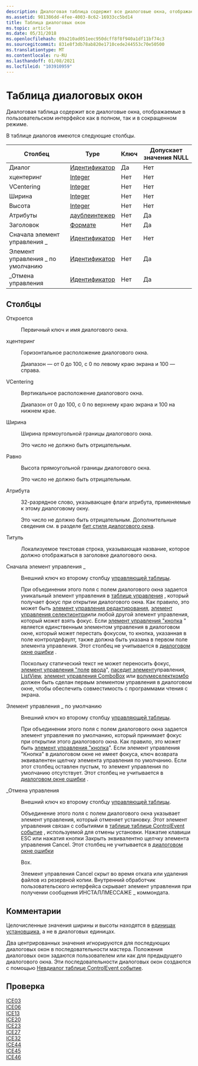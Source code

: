 ```yaml
---
description: Диалоговая таблица содержит все диалоговые окна, отображаемые в пользовательском интерфейсе как в полном, так и в сокращенном режиме.
ms.assetid: 981386dd-4fee-4003-8c62-16933cc5bd14
title: Таблица диалоговых окон
ms.topic: article
ms.date: 05/31/2018
ms.openlocfilehash: 09a210ad051eec950dcff8f8f940a1df11bf74c3
ms.sourcegitcommit: 831e8f3db78ab820e1710cede244553c70e50500
ms.translationtype: MT
ms.contentlocale: ru-RU
ms.lasthandoff: 01/08/2021
ms.locfileid: "103910959"
---
```

# <a name="dialog-table"></a>Таблица диалоговых окон

Диалоговая таблица содержит все диалоговые окна, отображаемые в пользовательском интерфейсе как в полном, так и в сокращенном режиме.

В таблице диалогов имеются следующие столбцы.



| Столбец           | Type                               | Ключ | Допускает значения NULL |
|------------------|------------------------------------|-----|----------|
| Диалог           | [Идентификатор](identifier.md)       | Да   | Нет        |
| хцентеринг       | [Integer](integer.md)             | Нет   | Нет        |
| VCentering       | [Integer](integer.md)             | Нет   | Нет        |
| Ширина            | [Integer](integer.md)             | Нет   | Нет        |
| Высота           | [Integer](integer.md)             | Нет   | Нет        |
| Атрибуты       | [даублеинтежер](doubleinteger.md) | Нет   | Да        |
| Заголовок            | [Формате](formatted.md)         | Нет   | Да        |
| Сначала элемент управления \_   | [Идентификатор](identifier.md)       | Нет   | Нет        |
| Элемент управления \_ по умолчанию | [Идентификатор](identifier.md)       | Нет   | Да        |
| \_Отмена управления  | [Идентификатор](identifier.md)       | Нет   | Да        |



 

## <a name="columns"></a>Столбцы

<dl> <dt>

<span id="Dialog"></span><span id="dialog"></span><span id="DIALOG"></span>Откроется
</dt> <dd>

Первичный ключ и имя диалогового окна.

</dd> <dt>

<span id="HCentering"></span><span id="hcentering"></span><span id="HCENTERING"></span>хцентеринг
</dt> <dd>

Горизонтальное расположение диалогового окна.

Диапазон — от 0 до 100, с 0 по левому краю экрана и 100 — справа.

</dd> <dt>

<span id="VCentering"></span><span id="vcentering"></span><span id="VCENTERING"></span>VCentering
</dt> <dd>

Вертикальное расположение диалогового окна.

Диапазон от 0 до 100, с 0 по верхнему краю экрана и 100 на нижнем крае.

</dd> <dt>

<span id="Width"></span><span id="width"></span><span id="WIDTH"></span>Ширина
</dt> <dd>

Ширина прямоугольной границы диалогового окна.

Это число не должно быть отрицательным.

</dd> <dt>

<span id="Height"></span><span id="height"></span><span id="HEIGHT"></span>Равно
</dt> <dd>

Высота прямоугольной границы диалогового окна.

Это число не должно быть отрицательным.

</dd> <dt>

<span id="Attributes"></span><span id="attributes"></span><span id="ATTRIBUTES"></span>Атрибута
</dt> <dd>

32-разрядное слово, указывающее флаги атрибута, применяемые к этому диалоговому окну.

Это число не должно быть отрицательным. Дополнительные сведения см. в разделе [бит стиля диалогового окна](dialog-style-bits.md).

</dd> <dt>

<span id="Title"></span><span id="title"></span><span id="TITLE"></span>Титуль
</dt> <dd>

Локализуемое текстовая строка, указывающая название, которое должно отображаться в заголовке диалогового окна.

</dd> <dt>

<span id="Control_First"></span><span id="control_first"></span><span id="CONTROL_FIRST"></span>Сначала элемент управления \_
</dt> <dd>

Внешний ключ ко второму столбцу [управляющей таблицы](control-table.md).

При объединении этого поля с полем диалогового окна задается уникальный элемент управления в [таблице управления](control-table.md) , который получает фокус при открытии диалогового окна. Как правило, это может быть [элемент управления редактирования](edit-control.md), [элемент управления селектионтри](selectiontree-control.md)или любой другой элемент управления, который может взять фокус. Если [элемент управления "кнопка](pushbutton-control.md) " является единственным элементом управления в диалоговом окне, который может перестать фокусом, то кнопка, указанная в поле контролдефаулт, также должна быть указана в первом поле элемента управления. Этот столбец не учитывается в [диалоговом окне ошибки](error-dialog.md) .

Поскольку статический текст не может переносить фокус, [элемент управления "поле](text-control.md) [ввода](edit-control.md)", [паседит элемент](pathedit-control.md)управления, [ListView](listview-control.md), [элемент управления ComboBox](combobox-control.md) или [волумеселекткомбо](volumeselectcombo-control.md) должен быть сделан первым элементом управления в диалоговом окне, чтобы обеспечить совместимость с программами чтения с экрана.

</dd> <dt>

<span id="Control_Default"></span><span id="control_default"></span><span id="CONTROL_DEFAULT"></span>Элемент управления \_ по умолчанию
</dt> <dd>

Внешний ключ ко второму столбцу [управляющей таблицы](control-table.md).

При объединении этого поля с полем диалогового окна задается элемент управления по умолчанию, который принимает фокус при открытии этого диалогового окна. Как правило, это может быть [элемент управления "кнопка](pushbutton-control.md)". Если элемент управления "Кнопка" в диалоговом окне не имеет фокуса, ключ возврата эквивалентен щелчку элемента управления по умолчанию. Если этот столбец оставлен пустым, то элемент управления по умолчанию отсутствует. Этот столбец не учитывается в [диалоговом окне ошибки](error-dialog.md) .

</dd> <dt>

<span id="Control_Cancel"></span><span id="control_cancel"></span><span id="CONTROL_CANCEL"></span>\_Отмена управления
</dt> <dd>

Внешний ключ ко второму столбцу [управляющей таблицы](control-table.md).

Объединение этого поля с полем диалогового окна указывает элемент управления, который отменяет установку. Этот элемент управления связан с событиями в [таблице таблице ControlEvent событие](controlevent-table.md) , используемой для отмены установки. Нажатие клавиши ESC или нажатия кнопки Закрыть эквивалентно щелчку элемента управления Cancel. Этот столбец не учитывается в [диалоговом окне ошибки](error-dialog.md)

Box.

Элемент управления Cancel скрыт во время отката или удаления файлов из резервной копии. Внутренний обработчик пользовательского интерфейса скрывает элемент управления при получении сообщения ИНСТАЛЛМЕССАЖЕ \_ коммондата.

</dd> </dl>

## <a name="remarks"></a>Комментарии

Целочисленные значения ширины и высоты находятся в [единицах установщика](installer-units.md), а не в диалоговых единицах.

Два центрированных значения игнорируются для последующих диалоговых окон в последовательности мастера. Положения диалоговых окон задаются пользователем или как для предыдущего диалогового окна. Эти последовательности диалоговых окон создаются с помощью [Невдиалог таблице ControlEvent событие](newdialog-controlevent.md).

## <a name="validation"></a>Проверка

<dl>

[ICE03](ice03.md)  
[ICE06](ice06.md)  
[ICE13](ice13.md)  
[ICE20](ice20.md)  
[ICE23](ice23.md)  
[ICE27](ice27.md)  
[ICE32](ice32.md)  
[ICE44](ice44.md)  
[ICE45](ice45.md)  
[ICE46](ice46.md)  
</dl>

 

 



